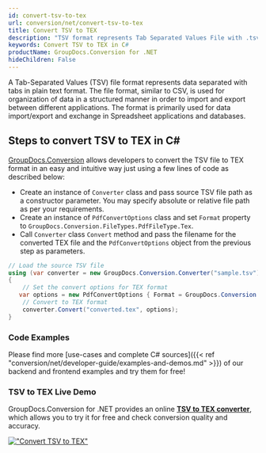 ```yaml
---
id: convert-tsv-to-tex
url: conversion/net/convert-tsv-to-tex
title: Convert TSV to TEX
description: "TSV format represents Tab Separated Values File with .tsv extension. Learn how to convert TSV to TEX file programmatically in C# language using GroupDocs.Conversion for .NET library."
keywords: Convert TSV to TEX in C#
productName: GroupDocs.Conversion for .NET
hideChildren: False
---
```


A Tab-Separated Values (TSV) file format represents data separated with tabs in plain text format. The file format, similar to CSV, is used for organization of data in a structured manner in order to import and export between different applications. The format is primarily used for data import/export and exchange in Spreadsheet applications and databases. 

## Steps to convert TSV to TEX in C#

[GroupDocs.Conversion](https://products.groupdocs.com/conversion/net) allows developers to convert the TSV file to TEX format in an easy and intuitive way just using a few lines of code as described below:

* Create an instance of `Converter` class and pass source TSV file path as a constructor parameter. You may specify absolute or relative file path as per your requirements. 
* Create an instance of `PdfConvertOptions` class and set `Format` property to `GroupDocs.Conversion.FileTypes.PdfFileType.Tex`.
* Call `Converter` class `Convert` method and pass the filename for the converted TEX file and the `PdfConvertOptions` object from the previous step as parameters.

```csharp
// Load the source TSV file
using (var converter = new GroupDocs.Conversion.Converter("sample.tsv"))
{
    // Set the convert options for TEX format
   var options = new PdfConvertOptions { Format = GroupDocs.Conversion.FileTypes.PdfFileType.Tex };
    // Convert to TEX format
    converter.Convert("converted.tex", options);
}
```

### Code Examples

Please find more [use-cases and complete C# sources]({{< ref "conversion/net/developer-guide/examples-and-demos.md" >}}) of our backend and frontend examples and try them for free!

### TSV to TEX Live Demo

GroupDocs.Conversion for .NET provides an online [**TSV to TEX converter**](https://products.groupdocs.app/conversion/tsv-to-tex), which allows you to try it for free and check conversion quality and accuracy.

[!["Convert TSV to TEX"](conversion/net/images/convert-to-tex/convert-tsv-to-tex.png)](https://products.groupdocs.app/conversion/tsv-to-tex)